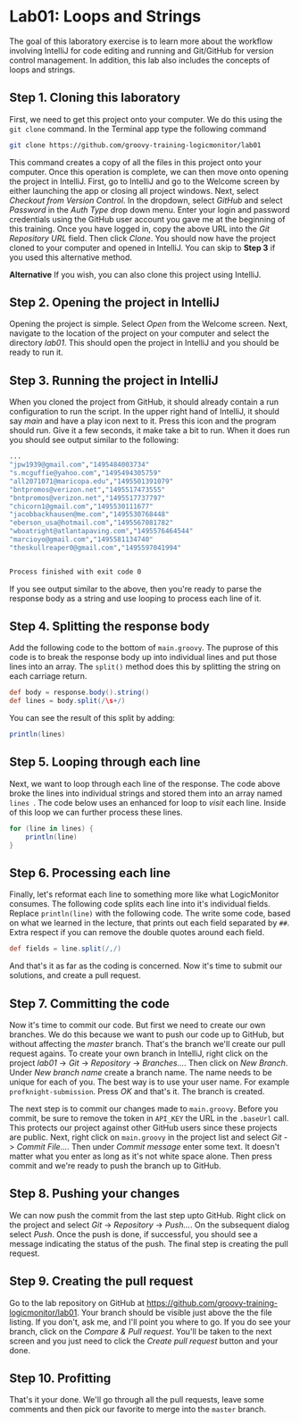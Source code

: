 # Lab01: Loops and Strings

The goal of this laboratory exercise is to learn more about the workflow involving IntelliJ for code editing and running and Git/GitHub for version control management. In addition, this lab also includes the concepts of loops and strings.

## Step 1. Cloning this laboratory

First, we need to get this project onto your computer. We do this using the `git clone` command. In the Terminal app type the following command

```bash
git clone https://github.com/groovy-training-logicmonitor/lab01
```

This command creates a copy of all the files in this project onto your computer. Once this operation is complete, we can then move onto opening the project in IntelliJ. First, go to IntelliJ and go to the Welcome screen by either launching the app or closing all project windows. Next, select *Checkout from Version Control*. In the dropdown, select *GitHub* and select *Password* in the *Auth Type* drop down menu. Enter your login and password credentials using the GitHub user account you gave me at the beginning of this training. Once you have logged in, copy the above URL into the *Git Repository URL* field. Then click *Clone*. You should now have the project cloned to your computer and opened in IntelliJ. You can skip to **Step 3** if you used this alternative method.

**Alternative** If you wish, you can also clone this project using IntelliJ. 

## Step 2. Opening the project in IntelliJ

Opening the project is simple. Select *Open* from the Welcome screen. Next, navigate to the location of the project on your computer and select the directory *lab01*. This should open the project in IntelliJ and you should be ready to run it.

## Step 3. Running the project in IntelliJ

When you cloned the project from GitHub, it should already contain a run configuration to run the script. In the upper right hand of IntelliJ, it should say *main* and have a play icon next to it. Press this icon and the program should run. Give it a few seconds, it make take a bit to run. When it does run you should see output similar to the following: 

```bash
...
"jpw1939@gmail.com","1495484003734"
"s.mcguffie@yahoo.com","1495494305759"
"all2071071@maricopa.edu","1495501391079"
"bntpromos@verizon.net","1495517473555"
"bntpromos@verizon.net","1495517737797"
"chicorn1@gmail.com","1495530111677"
"jacobbackhausen@me.com","1495530768448"
"eberson_usa@hotmail.com","1495567081782"
"wboatright@atlantapaving.com","1495576464544"
"marcioyo@gmail.com","1495581134740"
"theskullreaper0@gmail.com","1495597041994"


Process finished with exit code 0
```

If you see output similar to the above, then you're ready to parse the response body as a string and use looping to process each line of it.

## Step 4. Splitting the response body

Add the following code to the bottom of `main.groovy`. The puprose of this code is to break the response body up into individual lines and put those lines into an array. The `split()` method does this by splitting the string on each carriage return. 

```groovy
def body = response.body().string()
def lines = body.split(/\s+/)
```

You can see the result of this split by adding:

```groovy
println(lines)
```

## Step 5. Looping through each line

Next, we want to loop through each line of the response. The code above broke the lines into individual strings and stored them into an array named `lines `. The code below uses an enhanced for loop to *visit* each line. Inside of this loop we can further process these lines.

```groovy
for (line in lines) {
    println(line)
}
```

## Step 6. Processing each line

Finally, let's reformat each line to something more like what LogicMonitor consumes. The following code splits each line into it's individual fields. Replace `println(line)` with the following code. The write some code, based on what we learned in the lecture, that prints out each field separated by `##`. Extra respect if you can remove the double quotes around each field.

```groovy
def fields = line.split(/,/)
```

And that's it as far as the coding is concerned. Now it's time to submit our solutions, and create a pull request.

## Step 7. Committing the code

Now it's time to commit our code. But first we need to create our own branches. We do this because we want to push our code up to GitHub, but without affecting the *master* branch. That's the branch we'll create our pull request agains. To create your own branch in IntelliJ, right click on the project *lab01* -> *Git* -> *Repository* -> *Branches...*. Then click on *New Branch*. Under *New branch name* create a branch name. The name needs to be unique for each of you. The best way is to use your user name. For example `profknight-submission`. Press *OK* and that's it. The branch is created.

The next step is to commit our changes made to `main.groovy`. Before you commit, be sure to remove the token in `API_KEY` the URL in the `.baseUrl` call. This protects our project against other GitHub users since these projects are public. Next, right click on `main.groovy` in the project list and select *Git* -> *Commit File...*. Then under *Commit message* enter some text. It doesn't matter what you enter as long as it's not white space alone. Then press commit and we're ready to push the branch up to GitHub.

## Step 8. Pushing your changes

We can now push the commit from the last step upto GitHub. Right click on the project and select *Git* -> *Repository* -> *Push...*. On the subsequent dialog select *Push*. Once the push is done, if successful, you should see a message indicating the status of the push. The final step is creating the pull request.

## Step 9. Creating the pull request

Go to the lab repository on GitHub at https://github.com/groovy-training-logicmonitor/lab01. Your branch should be visible just above the the file listing. If you don't, ask me, and I'll point you where to go. If you do see your branch, click on the *Compare & Pull request*. You'll be taken to the next screen and you just need to click the *Create pull request* button and your done. 

## Step 10. Profitting

That's it your done. We'll go through all the pull requests, leave some comments and then pick our favorite to merge into the `master` branch.
